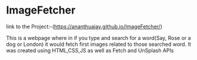 # ImageFetcher

link to the Project:-(https://ananthuajay.github.io/ImageFetcher/)

This is a webpage where in if you type and search for a word(Say, Rose or a dog or London) it would fetch first images related to those searched word. It was created using HTML,CSS,JS as well as Fetch and UnSplash APIs
